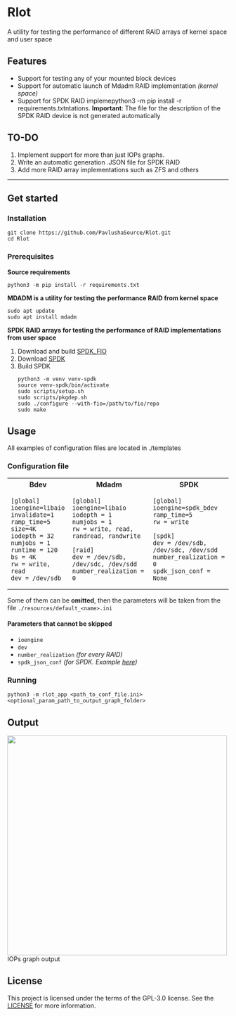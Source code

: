 # Rlot 

A utility for testing the performance of different RAID arrays of kernel space and user space

## Features
- Support for testing any of your mounted block devices
- Support for automatic launch of Mdadm RAID implementation _(kernel space)_
- Support for SPDK RAID implemepython3 -m pip install -r requirements.txtntations. __Important__: The file for the description of the SPDK RAID device is not generated automatically

## TO-DO
1. Implement support for more than just IOPs graphs.
2. Write an automatic generation .JSON file for SPDK RAID
3. Add more RAID array implementations such as ZFS and others

---
## Get started

### Installation
```
git clone https://github.com/PavlushaSource/Rlot.git
cd Rlot
```
### Prerequisites
**Source requirements**
```
python3 -m pip install -r requirements.txt
```
**MDADM is a utility for testing the performance RAID from kernel space**
```
sudo apt update
sudo apt install mdadm
```
**SPDK RAID arrays for testing the performance of RAID implementations from user space**
1. Download and build [SPDK_FIO](https://github.com/spdk/spdk/tree/master/examples/bdev/fio_plugin)
2. Download [SPDK](https://github.com/spdk/spdk)
3. Build SPDK
   ```
   python3 -m venv venv-spdk
   source venv-spdk/bin/activate
   sudo scripts/setup.sh
   sudo scripts/pkgdep.sh
   sudo ./configure --with-fio=/path/to/fio/repo
   sudo make
   ```
## Usage
All examples of configuration files are located in ./templates
### Configuration file

<table>
<tr>
<th> Bdev </th>
<th> Mdadm </th>
<th> SPDK </th>
</tr>
<tr>
<td>

```
[global]
ioengine=libaio
invalidate=1
ramp_time=5
size=4K
iodepth = 32
numjobs = 1
runtime = 120
bs = 4K
rw = write, read
dev = /dev/sdb
```

</td>
<td>

```
[global]
ioengine=libaio
iodepth = 1
numjobs = 1
rw = write, read, randread, randwrite

[raid]
dev = /dev/sdb, /dev/sdc, /dev/sdd
number_realization = 0
```

</td>

<td>

```
[global]
ioengine=spdk_bdev
ramp_time=5
rw = write

[spdk]
dev = /dev/sdb, /dev/sdc, /dev/sdd
number_realization = 0
spdk_json_conf = None
```
  
</td>
</tr>
</table>

Some of them can be __omitted__, then the parameters will be taken from the file `./resources/default_<name>.ini`
#### Parameters that cannot be skipped
- `ioengine`
- `dev`
- `number_realization` _(for every RAID)_
- `spdk_json_conf` _(for SPDK. Example [here](https://github.com/spdk/spdk/blob/master/examples/bdev/fio_plugin/bdev.json))_
### Running
```
python3 -m rlot_app <path_to_conf_file.ini> <optional_param_path_to_output_graph_folder>
```
## Output
<img src=https://github.com/PavlushaSource/Rlot/blob/feat/bdev/resources/read_graph_iops-11-12-2023-17-32-52.png alt="" width="500">
<figcaption>IOPs graph output</figcaption>

## License
This project is licensed under the terms of the GPL-3.0 license. See the [LICENSE](https://www.gnu.org/licenses/gpl-3.0.html) for more information.
